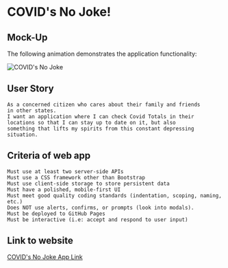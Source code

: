 # COVID's No Joke!

## Mock-Up

The following animation demonstrates the application functionality:

![COVID's No Joke](./assets/images/covid.gif)

## User Story

```
As a concerned citizen who cares about their family and friends 
in other states.  
I want an application where I can check Covid Totals in their
locations so that I can stay up to date on it, but also
something that lifts my spirits from this constant depressing
situation.
```


## Criteria of web app

```
Must use at least two server-side APIs
Must use a CSS framework other than Bootstrap
Must use client-side storage to store persistent data
Must have a polished, mobile-first UI
Must meet good quality coding standards (indentation, scoping, naming, etc.)
Does NOT use alerts, confirms, or prompts (look into modals).
Must be deployed to GitHub Pages
Must be interactive (i.e: accept and respond to user input)

```

## Link to website
[COVID's No Joke App Link](https://msas12.github.io/COVID-s-No-Joke-/)